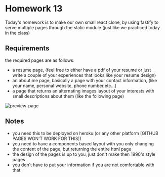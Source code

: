 # Homework 13

Today's homework is to make our own small react clone, by using fastify to serve multiple pages through the static module (just like we practiced today in the class)

## Requirements
the required pages are as follows:
- a resume page, (feel free to either have a pdf of your resume or just write a couple of your experiences that looks like your resume design)
- an about me page, basically a page with your contact information, (like your name, personal website, phone number,etc...)
- a page that returns an alternating images layout of your interests with small descriptions about them  (like the following page)

![preview-page](./assests/preview.png)


## Notes
- you need this to be deployed on heroku (or any other platform [GITHUB PAGES WON'T WORK FOR THIS])
- you need to have a components based layout with you only changing the content of the page, but returning the entire html page
- the design of the pages is up to you, just don't make then 1990's style pages 
- you don't have to put your information if you are not comfortable with that
